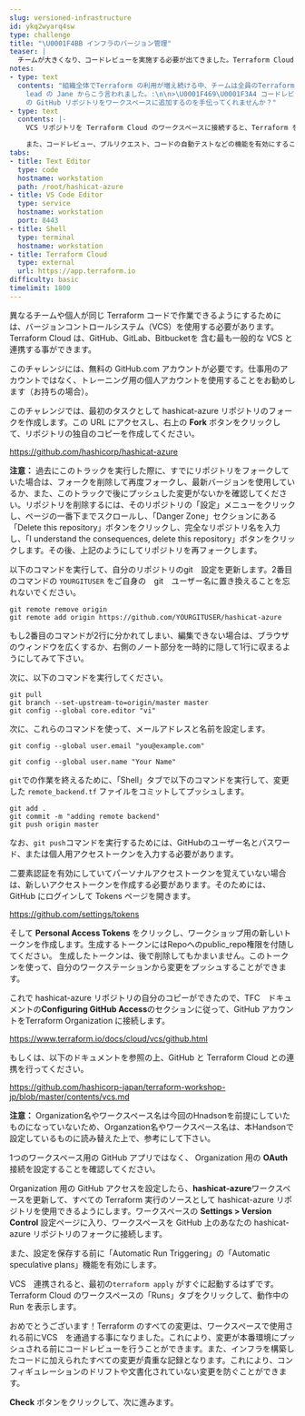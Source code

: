 ```yaml
---
slug: versioned-infrastructure
id: ykq2wyarq4sw
type: challenge
title: "\U0001F4BB インフラのバージョン管理"
teaser: |
  チームが大きくなり、コードレビューを実施する必要が出てきました。Terraform Cloud は、一般的なバージョン管理システムと連携し、コラボレーションとテストを可能にします。
notes:
- type: text
  contents: "組織全体でTerraform の利用が増え続ける中、チームは全員のTerraform コードを保存・整理するためのより良い方法を必要としています。これまで、インフラの変更に伴うテストやコードレビューはあまり行われていませんでした。QA
    lead の Jane からこう言われました。:\n\n>\U0001F469‍\U0001F3A4 コードレビューを実施するために、hashicat-azure
    の GitHub リポジトリをワークスペースに追加するのを手伝ってくれませんか？"
- type: text
  contents: |-
    VCS リポジトリを Terraform Cloud のワークスペースに接続すると、Terraform を実行する前に、コードへの**すべての**変更が VCS に保存されている必要があります。これにより、コードとしてのインフラストラクチャに未承認の変更がないことが保証されます。

    また、コードレビュー、プルリクエスト、コードの自動テストなどの機能を有効にすることができます。
tabs:
- title: Text Editor
  type: code
  hostname: workstation
  path: /root/hashicat-azure
- title: VS Code Editor
  type: service
  hostname: workstation
  port: 8443
- title: Shell
  type: terminal
  hostname: workstation
- title: Terraform Cloud
  type: external
  url: https://app.terraform.io
difficulty: basic
timelimit: 1800
---
```

異なるチームや個人が同じ Terraform コードで作業できるようにするためには、バージョンコントロールシステム（VCS）を使用する必要があります。Terraform Cloud は、GitHub、GitLab、Bitbucketを 含む最も一般的な VCS と連携する事ができます。

このチャレンジには、無料の GitHub.com アカウントが必要です。仕事用のアカウントではなく、トレーニング用の個人アカウントを使用することをお勧めします（お持ちの場合）。

このチャレンジでは、最初のタスクとして hashicat-azure リポジトリのフォークを作成します。この URL にアクセスし、右上の **Fork** ボタンをクリックして、リポジトリの独自のコピーを作成してください。

https://github.com/hashicorp/hashicat-azure

**注意：** 過去にこのトラックを実行した際に、すでにリポジトリをフォークしていた場合は、フォークを削除して再度フォークし、最新バージョンを使用しているか、また、このトラックで後にプッシュした変更がないかを確認してください。リポジトリを削除するには、そのリポジトリの「設定」メニューをクリックし、ページの一番下までスクロールし、「Danger Zone」セクションにある「Delete this repository」ボタンをクリックし、完全なリポジトリ名を入力し、「I understand the consequences, delete this repository」ボタンをクリックします。その後、上記のようにしてリポジトリを再フォークします。

以下のコマンドを実行して、自分のリポジトリのgit　設定を更新します。2番目のコマンドの `YOURGITUSER` をご自身の　git　ユーザー名に置き換えることを忘れないでください。

```
git remote remove origin
git remote add origin https://github.com/YOURGITUSER/hashicat-azure
```
もし2番目のコマンドが2行に分かれてしまい、編集できない場合は、ブラウザのウィンドウを広くするか、右側のノート部分を一時的に隠して1行に収まるようにしてみて下さい。

次に、以下のコマンドを実行してください。

```
git pull
git branch --set-upstream-to=origin/master master
git config --global core.editor "vi"
```

次に、これらのコマンドを使って、メールアドレスと名前を設定します。
```
git config --global user.email "you@example.com"
```

```
git config --global user.name "Your Name"
```

`git`での作業を終えるために、「Shell」タブで以下のコマンドを実行して、変更した `remote_backend.tf` ファイルをコミットしてプッシュします。

```
git add .
git commit -m "adding remote backend"
git push origin master
```

なお、`git push`コマンドを実行するためには、GitHubのユーザー名とパスワード、または個人用アクセストークンを入力する必要があります。

二要素認証を有効にしていてパーソナルアクセストークンを覚えていない場合は、新しいアクセストークンを作成する必要があります。そのためには、GitHub にログインして Tokens ページを開きます。

https://github.com/settings/tokens

そして **Personal Access Tokens** をクリックし、ワークショップ用の新しいトークンを作成します。生成するトークンにはRepoへのpublic_repo権限を付随してください。
生成したトークンは、後で削除してもかまいません。このトークンを使って、自分のワークステーションから変更をプッシュすることができます。

これで hashicat-azure リポジトリの自分のコピーができたので、TFC　ドキュメントの**Configuring GitHub Access**のセクションに従って、GitHub アカウントをTerraform  Organization に接続します。

https://www.terraform.io/docs/cloud/vcs/github.html

もしくは、以下のドキュメントを参照の上、GitHub と Terraform Cloud との連携を行ってください。

https://github.com/hashicorp-japan/terraform-workshop-jp/blob/master/contents/vcs.md

**注意：** Organization名やワークスペース名は今回のHnadsonを前提にしていたものになっていないため、Organzation名やワークスペース名は、本Handsonで設定しているものに読み替えた上で、参考にして下さい。

1つのワークスペース用の GitHub アプリではなく、 Organization 用の **OAuth** 接続を設定することを確認してください。

Organization 用の GitHub アクセスを設定したら、**hashicat-azure**ワークスペースを更新して、すべての Terraform 実行のソースとして hashicat-azure リポジトリを使用できるようにします。ワークスペースの **Settings > Version Control** 設定ページに入り、ワークスペースを GitHub 上のあなたの hashicat-azure リポジトリのフォークに接続します。

また、設定を保存する前に「Automatic Run Triggering」の「Automatic speculative plans」機能を有効にします。

VCS　連携されると、最初の`terraform apply` がすぐに起動するはずです。Terraform Cloud のワークスペースの「Runs」タブをクリックして、動作中の Run を表示します。

おめでとうございます！Terraform のすべての変更は、ワークスペースで使用される前にVCS　を通過する事になりました。これにより、変更が本番環境にプッシュされる前にコードレビューを行うことができます。また、インフラを構築したコードに加えられたすべての変更が貴重な記録となります。これにより、コンフィギュレーションのドリフトや文書化されていない変更を防ぐことができます。

**Check** ボタンをクリックして、次に進みます。